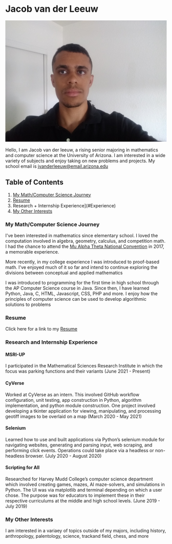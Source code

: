# Jacob van der Leeuw
<img src="https://github.com/jvanderleeuw/jvanderleeuw.github.io/blob/master/IMG_20210615_174320375.jpg" alt="hi" class="inline"/>

Hello, I am Jacob van der leeuw, a rising senior majoring in mathematics and computer science at the University of Arizona. I am interested in a wide variety of subjects and enjoy taking on new problems and projects. My school email is jvanderleeuw@email.arizona.edu

## Table of Contents

1. [My Math/Computer Science Journey](#Math/CS)
2. [Resume](#Resume)
3. Research + Internship Experience](#Experience)
4. [My Other Interests](#Interests)

### My Math/Computer Science Journey <a name="Math/CS"/>
I've been interested in mathematics since elementary school. I loved the computation involved in algebra, geometry, calculus, and competition math. I had the chance to attend the [Mu Alpha Theta National Convention](https://mualphatheta.org/national-convention) in 2017, a memorable experience.

More recently, in my college experience I was introduced to proof-based math. I've enjoyed much of it so far and intend to continue exploring the divisions between conceptual and applied mathematics

I was introduced to programming for the first time in high school through the AP Computer Science course in Java. Since then, I have learned Python, Java, C, HTML, Javascript, CSS, PHP and more. I enjoy how the principles of computer science can be used to develop algorithmic solutions to problems


### Resume <a name="Resume"/>
Click here for a link to my <a href="https://github.com/jvanderleeuw/jvanderleeuw.github.io/blob/master/Jacob_Resume.pdf">
Resume
</a>


### Research and Internship Experience <a name="Research"/>

#### MSRI-UP
I participated in the Mathematical Sciences Research Institute in which the focus was parking functions and their variants
(June 2021 - Present)

#### CyVerse
Worked at CyVerse as an intern. This involved GitHub workflow configuration, unit testing, app construction in Python, algorithm implementation, and python module construction. One project involved developing a tkinter application for viewing, manipulating, and processing geotiff images to be overlaid on a map
(March 2020 - May 2021)

#### Selenium
Learned how to use and built applications via Python’s selenium module for navigating websites, generating and parsing input, web scraping, and performing click events. Operations could take place via a headless or non-headless browser. 
(July 2020 - August 2020)

#### Scripting for All
Researched for Harvey Mudd College’s computer science department which involved creating games, mazes, AI maze-solvers, and simulations in Python. The UI was via matplotlib and terminal depending on which a user chose. The purpose was for educators to implement these in their respective curriculums at the middle and high school levels.
(June 2019 - July 2019)

### My Other Interests <a name="Interests"/>
I am interested in a variaey of topics outside of my majors, including history, anthropology, palentology, science, trackand field, chess, and more

